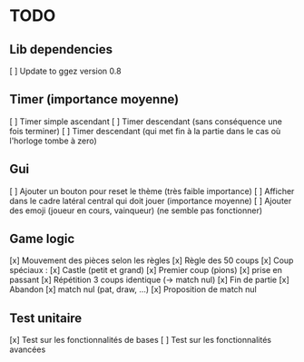 # TODO

## Lib dependencies

[ ] Update to ggez version 0.8

## Timer (importance moyenne)

[ ] Timer simple ascendant
[ ] Timer descendant (sans conséquence une fois terminer)
[ ] Timer descendant (qui met fin à la partie dans le cas où l'horloge tombe à zero)


## Gui

[ ] Ajouter un bouton pour reset le thème (très faible importance)
[ ] Afficher dans le cadre latéral central qui doit jouer (importance moyenne)
    [ ] Ajouter des emoji (joueur en cours,  vainqueur) (ne semble pas fonctionner)


##  Game logic

[x] Mouvement des pièces selon les règles
[x] Règle des 50 coups
[x] Coup spéciaux :
    [x] Castle (petit et grand)
    [x] Premier coup (pions)
    [x] prise en passant
    [x] Répétition 3 coups identique (→ match nul)
[x] Fin de partie
    [x] Abandon
    [x] match nul (pat, draw, ...)
    [x] Proposition de match nul


## Test unitaire

[x] Test sur les fonctionnalités de bases
[ ] Test sur les fonctionnalités avancées